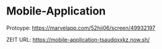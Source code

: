 # Mobile-Application
Protoype: https://marvelapp.com/52hii06/screen/49932197

ZEIT URL: https://mobile-application-tsaudqxxkz.now.sh/

